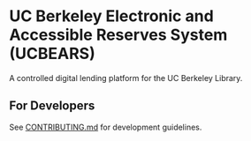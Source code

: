 # UC Berkeley Electronic and Accessible Reserves System (UCBEARS)

A controlled digital lending platform for the UC Berkeley Library.

## For Developers

See [CONTRIBUTING.md](CONTRIBUTING.md) for development guidelines.
